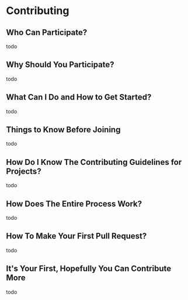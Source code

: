 # Contributing

## Who Can Participate?

todo

## Why Should You Participate?

todo

## What Can I Do and How to Get Started?

todo

## Things to Know Before Joining

todo

## How Do I Know The Contributing Guidelines for Projects?

todo

## How Does The Entire Process Work?

todo

## How To Make Your First Pull Request?

todo

## It's Your First, Hopefully You Can Contribute More

todo